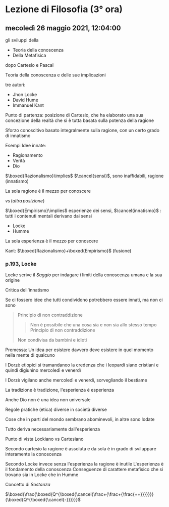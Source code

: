 # Lezione di Filosofia (3° ora)

## mecoledì 26 maggio 2021, 12:04:00

gli sviluppi della
* Teoria della conoscenza
* Della Metafisica 

dopo Cartesio e Pascal


Teoria della conoscenza e delle sue implicazioni 

tre autori:
* Jhon Locke
* David Hume
* Immanuel Kant

Punto di partenza: posizione di Cartesio, che ha elaborato una sua concezione della realtà che si è tutta basata sulla potenza della ragione


Sforzo conoscitivo basato integralmente sulla ragione, con un certo grado di innatismo

Esempi Idee innate:
* Ragionamento
* Verità
* Dio

$\boxed{Razionalismo}\implies$  $\cancel{sensi}$, sono inaffidabili, ragione (innatismo)

La sola ragione è il mezzo per conoscere

$vs\,(altra\,posizione)$

$\boxed{Empirismo}\implies$ esperienze dei sensi, $\cancel{innatismo}$ : tutti i contenuti mentali derivano dai sensi
* Locke
* Humme

La sola esperienza è il mezzo per conoscere

Kant: $\boxed{Razionalismo}+\boxed{Empirismo}$ (fusione)




### p.193, Locke

Locke scrive il $Saggio$ per indagare i limiti della conoscenza umana e la sua origine

Critica dell'innatismo

Se ci fossero idee che tutti condividono potrebbero essere innati, ma non ci sono

> Principio di non contraddizione
> > Non è possibile che una cosa sia e non sia allo stesso tempo
Principio di non contraddizione
> 
> Non condivisa da bambini e idioti

Premessa: Un idea per esistere davvero deve esistere in quel momento nella mente di qualcuno


I Dorzè etiopici si tramandanoo la credenza che i leopardi siano cristiani e quindi digiunino mercoledì e venerdì

I Dorzè vigilano anche mercoledì e venerdì, sorvegliando il bestiame

La tradizione è tradizione, l'esperienza è esperienza

Anche Dio non è una idea non universale



Regole pratiche (etica) diverse in società diverse


Cose che in parti del mondo sembrano abominevoli, in altre sono lodate


Tutto deriva necessariamente dall'esperienza


Punto di vista Lockiano vs Cartesiano

Secondo cartesio la ragione è assoluta e da sola è in grado di sviluppare interamente la conoscenza


Secondo Locke invece senza l'esperienza la ragione è inutile
L'esperienza è il fondamento della conoscenza 
Conseguenze di carattere metafisico che si trovano sia in Locke che in Humme

Concetto di $Sostanza$


$\boxed{\frac{\boxed{Q^{\boxed{\cancel{\frac+{\frac+{\frac{++}}}}}}}{\boxed{Q^{\boxed{\cancel{-}}}}}}$
<!--stackedit_data:
eyJoaXN0b3J5IjpbLTE5MTIzMTc0MDYsLTIwNzM1NjEwMiwxNj
k3MDY0NDU5LDI1ODk4OTQ2MV19
-->